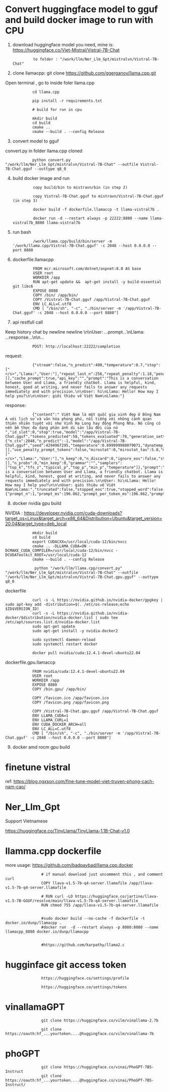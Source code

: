 
# Convert huggingface model to gguf and build docker image to run with CPU

1. download huggingface model you need, mine is: https://huggingface.co/Viet-Mistral/Vistral-7B-Chat

                to folder : "/work/llm/Ner_Llm_Gpt/mistralvn/Vistral-7B-Chat"

2. clone llamacpp: git clone https://github.com/ggerganov/llama.cpp.git

Open terminal , go to inside foler llama.cpp

                cd llama.cpp

                pip install -r requirements.txt

                # build for run in cpu

                mkdir build
                cd build
                cmake ..
                cmake --build . --config Release

3. convert model to gguf

convert.py in folder llama.cpp cloned

                python convert.py "/work/llm/Ner_Llm_Gpt/mistralvn/Vistral-7B-Chat" --outfile Vistral-7B-Chat.gguf --outtype q8_0

4. build docker image and run

                
                copy build/bin to mistravn/bin (in step 2)

                copy Vistral-7B-Chat.gguf to mistravn/Vistral-7B-Chat.gguf (in step 3)

                docker build -f dockerfile.llamaccp -t llama-vistral7b .

                docker run -d --restart always -p 22222:8880 --name llama-vistral7b_8880 llama-vistral7b

5. run bash 

                /work/llama.cpp/build/bin/server -m '/work/llama.cpp/Vistral-7B-Chat.gguf' -c 2048 --host 0.0.0.0 --port 8880

6. dockerfile.llamacpp

                FROM mcr.microsoft.com/dotnet/aspnet:8.0 AS base
                USER root
                WORKDIR /app 
                RUN apt-get update &&  apt-get install -y build-essential git libc6
                EXPOSE 8880
                COPY /bin/ /app/bin/
                COPY /Vistral-7B-Chat.gguf /app/Vistral-7B-Chat.gguf
                ENV LC_ALL=C.utf8
                CMD [ "/bin/sh", "-c", "./bin/server -m '/app/Vistral-7B-Chat.gguf' -c 2048 --host 0.0.0.0 --port 8880"]

7. api restfull call 

Keep history chat by newline newline 
\n\nUser: ...prompt...\nLlama: ...response...\n\n...

                POST: http://localhost:22222/completion

request: 

                {"stream":false,"n_predict":400,"temperature":0.7,"stop":["</s>","Llama:","User:"],"repeat_last_n":256,"repeat_penalty":1.18,"penalize_nl":false,"top_k":40,"top_p":0.95,"min_p":0.05,"tfs_z":1,"typical_p":1,"presence_penalty":0,"frequency_penalty":0,"mirostat":0,"mirostat_tau":5,"mirostat_eta":0.1,"grammar":"","n_probs":0,"min_keep":0,"image_data":[],"cache_prompt":true,"api_key":"","prompt":"This is a conversation between User and Llama, a friendly chatbot. Llama is helpful, kind, honest, good at writing, and never fails to answer any requests immediately and with precision.\n\nUser: hi\nLlama: Hello! How may I help you?\n\n\nUser: giới thiệu về Việt Nam\nLlama:"}

response:

                {"content":" Việt Nam là một quốc gia xinh đẹp ở Đông Nam Á với lịch sử và văn hóa phong phú, nổi tiếng với những cảnh quan thiên nhiên tuyệt vời như Vịnh Hạ Long hay động Phong Nha. Nó cũng có nền ẩm thực đa dạng phản ánh di sản lâu đời của nó ","id_slot":0,"stop":true,"model":"/app/Vistral-7B-Chat.gguf","tokens_predicted":58,"tokens_evaluated":78,"generation_settings":{"n_ctx":2048,"n_predict":-1,"model":"/app/Vistral-7B-Chat.gguf","seed":4294967295,"temperature":0.699999988079071,"dynatemp_range":0.0,"dynatemp_exponent":1.0,"top_k":40,"top_p":0.949999988079071,"min_p":0.05000000074505806,"tfs_z":1.0,"typical_p":1.0,"repeat_last_n":256,"repeat_penalty":1.1799999475479126,"presence_penalty":0.0,"frequency_penalty":0.0,"penalty_prompt_tokens":[],"use_penalty_prompt_tokens":false,"mirostat":0,"mirostat_tau":5.0,"mirostat_eta":0.10000000149011612,"penalize_nl":false,"stop":["</s>","Llama:","User:"],"n_keep":0,"n_discard":0,"ignore_eos":false,"stream":false,"logit_bias":[],"n_probs":0,"min_keep":0,"grammar":"","samplers":["top_k","tfs_z","typical_p","top_p","min_p","temperature"]},"prompt":"This is a conversation between User and Llama, a friendly chatbot. Llama is helpful, kind, honest, good at writing, and never fails to answer any requests immediately and with precision.\n\nUser: hi\nLlama: Hello! How may I help you?\n\n\nUser: giới thiệu về Việt Nam\nLlama:","truncated":false,"stopped_eos":true,"stopped_word":false,"stopped_limit":false,"stopping_word":"","tokens_cached":135,"timings":{"prompt_n":1,"prompt_ms":196.862,"prompt_per_token_ms":196.862,"prompt_per_second":5.079700500858469,"predicted_n":58,"predicted_ms":11245.507,"predicted_per_token_ms":193.88805172413794,"predicted_per_second":5.157615392529657}}

8. docker nvidia gpu build

NVIDIA : https://developer.nvidia.com/cuda-downloads?target_os=Linux&target_arch=x86_64&Distribution=Ubuntu&target_version=20.04&target_type=deb_local 

                mkdir build
                cd build
                export CUDACXX=/usr/local/cuda-12/bin/nvcc
                cmake .. -DLLAMA_CUDA=ON -DCMAKE_CUDA_COMPILER=/usr/local/cuda-12/bin/nvcc -DCUDAToolkit_ROOT=/usr/local/cuda-12
                cmake --build . --config Release

                 python "/work/llm/llama.cpp/convert.py" "/work/llm/Ner_Llm_Gpt/mistralvn/Vistral-7B-Chat" --outfile "/work/llm/Ner_Llm_Gpt/mistralvn/Vistral-7B-Chat.gpu.gguf" --outtype q8_0

dockerfile

                curl -s -L https://nvidia.github.io/nvidia-docker/gpgkey | sudo apt-key add -distribution=$(. /etc/os-release;echo $ID$VERSION_ID)
                curl -s -L https://nvidia.github.io/nvidia-docker/$distribution/nvidia-docker.list | sudo tee /etc/apt/sources.list.d/nvidia-docker.list
                sudo apt-get update
                sudo apt-get install -y nvidia-docker2

                sudo systemctl daemon-reload
                sudo systemctl restart docker

                docker pull nvidia/cuda:12.4.1-devel-ubuntu22.04 

dockerfile.gpu.llamaccp

                FROM nvidia/cuda:12.4.1-devel-ubuntu22.04 
                USER root
                WORKDIR /app 
                EXPOSE 8880
                COPY /bin.gpu/ /app/bin/

                COPY /favicon.ico /app/favicon.ico
                COPY /favicon.png /app/favicon.png

                COPY /Vistral-7B-Chat.gpu.gguf /app/Vistral-7B-Chat.gguf
                ENV LLAMA_CUDA=1
                ENV LLAMA_CURL=1
                ENV CUDA_DOCKER_ARCH=all
                ENV LC_ALL=C.utf8
                CMD [ "/bin/sh", "-c", "./bin/server -m '/app/Vistral-7B-Chat.gguf' -c 2048 --host 0.0.0.0 --port 8880"]

9. docker amd rocm gpu build

# finetune vistral 

ref: https://blog.ngxson.com/fine-tune-model-viet-truyen-phong-cach-nam-cao/ 

# Ner_Llm_Gpt

Support Vietnamese 

https://huggingface.co/TinyLlama/TinyLlama-1.1B-Chat-v1.0


# llamma.cpp dockerfile

more usage: https://github.com/badpaybad/llama.cpp.docker 

                    # if manual download just uncomment this , and comment curl
                    COPY llava-v1.5-7b-q4-server.llamafile /app/llava-v1.5-7b-q4-server.llamafile

                    # RUN curl -LO https://huggingface.co/jartine/llava-v1.5-7B-GGUF/resolve/main/llava-v1.5-7b-q4-server.llamafile
                    RUN chmod 755 /app/llava-v1.5-7b-q4-server.llamafile


                    #sudo docker build --no-cache -f dockerfile -t docker.io/dunp/llamacpp .
                    #docker run  -d --restart always -p 8080:8080 --name llamacpp_8880 docker.io/dunp/llamacpp


                    #https://github.com/karpathy/llama2.c 

# hugginface git access token 

                    https://huggingface.co/settings/profile

                    https://huggingface.co/settings/tokens 

# vinallamaGPT

                    git clone https://huggingface.co/vilm/vinallama-2.7b     

                    git clone https://oauth:hf_...yourtoken....@huggingface.co/vilm/vinallama-7b  


# phoGPT


                    git clone https://huggingface.co/vinai/PhoGPT-7B5-Instruct
                    git clone https://oauth:hf_...yourtoken....@huggingface.co/vinai/PhoGPT-7B5-Instruct/               


